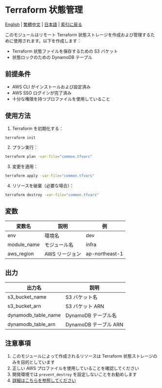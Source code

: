 # Terraform 状態管理

[English](../en/README.md) | [繁體中文](../zh-tw/README.md) | [日本語](README.md) | [索引に戻る](../README.md)

このモジュールはリモート Terraform 状態ストレージを作成および管理するために使用されます。以下を作成します：
- Terraform 状態ファイルを保存するための S3 バケット
- 状態ロックのための DynamoDB テーブル

## 前提条件

- AWS CLI がインストールおよび設定済み
- AWS SSO ログインが完了済み
- 十分な権限を持つプロファイルを使用していること

## 使用方法

1. Terraform を初期化する：
```bash
terraform init
```

2. プラン実行：
```bash
terraform plan -var-file="common.tfvars"
```

3. 変更を適用：
```bash
terraform apply -var-file="common.tfvars"
```

4. リソースを破棄（必要な場合）：
```bash
terraform destroy -var-file="common.tfvars"
```

## 変数

| 変数名 | 説明 | 例 |
|--------------|-------------|---------|
| env | 環境名 | dev |
| module_name | モジュール名 | infra |
| aws_region | AWS リージョン | ap-northeast-1 |

## 出力

| 出力名 | 説明 |
|------------|-------------|
| s3_bucket_name | S3 バケット名 |
| s3_bucket_arn | S3 バケット ARN |
| dynamodb_table_name | DynamoDB テーブル名 |
| dynamodb_table_arn | DynamoDB テーブル ARN |

## 注意事項

1. このモジュールによって作成されるリソースは Terraform 状態ストレージのみを目的としています
2. 正しい AWS プロファイルを使用していることを確認してください
3. 開発環境では `prevent_destroy` を設定しないことをお勧めします
4. [詳細はこちらを参照してください](../../notes/about_terraform_state.md) 